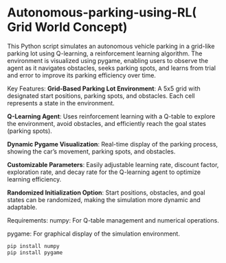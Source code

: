 # Autonomous-parking-using-RL( Grid World Concept)

This Python script simulates an autonomous vehicle parking in a grid-like parking lot using Q-learning, a reinforcement learning algorithm. The environment is visualized using pygame, enabling users to observe the agent as it navigates obstacles, seeks parking spots, and learns from trial and error to improve its parking efficiency over time.

Key Features:
**Grid-Based Parking Lot Environment**: A 5x5 grid with designated start positions, parking spots, and obstacles. Each cell represents a state in the environment.

**Q-Learning Agent**: Uses reinforcement learning with a Q-table to explore the environment, avoid obstacles, and efficiently reach the goal states (parking spots).

**Dynamic Pygame Visualization**: Real-time display of the parking process, showing the car’s movement, parking spots, and obstacles.

**Customizable Parameters**: Easily adjustable learning rate, discount factor, exploration rate, and decay rate for the Q-learning agent to optimize learning efficiency.

**Randomized Initialization Option**: Start positions, obstacles, and goal states can be randomized, making the simulation more dynamic and adaptable.


Requirements:
numpy: For Q-table management and numerical operations.

pygame: For graphical display of the simulation environment.

```Python
pip install numpy
pip install pygame
```
